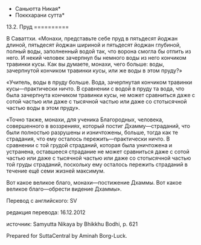 * Саньютта Никая*
* Поккхарани сутта*

13\.2\. Пруд
\=\=\=\=\=\=\=\=\=\=

В Саваттхи\. «Монахи, представьте себе пруд в пятьдесят йоджан длиной, пятьдесят йоджан шириной и пятьдесят йоджан глубиной, полный воды, заполненный водой так, что ворона смогла бы отпить из него\. И некий человек зачерпнул бы немного воды из него кончиком травинки кусы\. Как вы думаете, монахи, чего больше: воды, зачерпнутой кончиком травинки кусы, или же воды в этом пруду?»

«Учитель, воды в пруду больше\. Вода, зачерпнутая кончиком травинки кусы—практически ничто\. В сравнении с водой в пруду та вода, что была зачерпнута кончиком травинки кусы, не может сравниться даже с сотой частью или даже с тысячной частью или даже со стотысячной частью воды в этом пруду»\.

«Точно также, монахи, для ученика Благородных, человека, совершенного в воззрениях, который постиг Дхамму—страданий, что были полностью разрушены и изничтожены, больше, тогда как те страдания, что ему осталось пережить—практически ничто\. В сравнении с той грудой страданий, которая была уничтожена и устранена, оставшееся страдание не может сравниться даже с сотой частью или даже с тысячной частью или даже со стотысячной частью той груды страданий, поскольку ему осталось пережить страданий в течение ещё семи жизней максимум\.

Вот какое великое благо, монахи—постижение Дхаммы\. Вот какое великое благо—обрести видение Дхаммы»\.

Перевод с английского: SV

редакция перевода: 16\.12\.2012

источник: Samyutta Nikaya by Bhikkhu Bodhi, p\. 621

Prepared for SuttaCentral by Aminah Borg\-Luck\.
